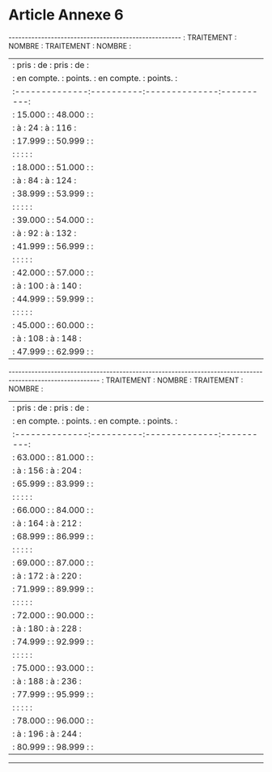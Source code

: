 # Article Annexe 6

----------------------------------------------------- :  TRAITEMENT  :  NOMBRE  :  TRAITEMENT  :  NOMBRE  :

<table>
<tr>
<td> :     pris     :    de    :     pris     :    de    :</td>
</tr>
<tr>
<td> :  en compte.  :  points. :  en compte.  :  points. :</td>
</tr>
<tr>
<td> :--------------:----------:--------------:----------:</td>
</tr>
<tr>
<td> :   15.000     :          :   48.000     :          :</td>
</tr>
<tr>
<td> :      à       :    24    :      à       :   116    :</td>
</tr>
<tr>
<td> :   17.999     :          :   50.999     :          :</td>
</tr>
<tr>
<td> :              :          :              :          :</td>
</tr>
<tr>
<td> :   18.000     :          :   51.000     :          :</td>
</tr>
<tr>
<td> :      à       :    84    :      à       :   124    :</td>
</tr>
<tr>
<td> :   38.999     :          :   53.999     :          :</td>
</tr>
<tr>
<td> :              :          :              :          :</td>
</tr>
<tr>
<td> :   39.000     :          :   54.000     :          :</td>
</tr>
<tr>
<td> :      à       :    92    :      à       :   132    :</td>
</tr>
<tr>
<td> :   41.999     :          :   56.999     :          :</td>
</tr>
<tr>
<td> :              :          :              :          :</td>
</tr>
<tr>
<td> :   42.000     :          :   57.000     :          :</td>
</tr>
<tr>
<td> :      à       :   100    :      à       :   140    :</td>
</tr>
<tr>
<td> :   44.999     :          :   59.999     :          :</td>
</tr>
<tr>
<td> :              :          :              :          :</td>
</tr>
<tr>
<td> :   45.000     :          :   60.000     :          :</td>
</tr>
<tr>
<td> :      à       :   108    :      à       :   148    :</td>
</tr>
<tr>
<td> :   47.999     :          :   62.999     :          :</td>
</tr>
</table>

---------------------------------------------------------------------------------------------------------- :  TRAITEMENT  :  NOMBRE  :  TRAITEMENT  :  NOMBRE  :

<table>
<tr>
<td> :     pris     :    de    :     pris     :    de    :</td>
</tr>
<tr>
<td> :  en compte.  :  points. :  en compte.  :  points. :</td>
</tr>
<tr>
<td> :--------------:----------:--------------:----------:</td>
</tr>
<tr>
<td> :   63.000     :          :   81.000     :          :</td>
</tr>
<tr>
<td> :      à       :   156    :      à       :   204    :</td>
</tr>
<tr>
<td> :   65.999     :          :   83.999     :          :</td>
</tr>
<tr>
<td> :              :          :              :          :</td>
</tr>
<tr>
<td> :   66.000     :          :   84.000     :          :</td>
</tr>
<tr>
<td> :      à       :   164    :      à       :   212    :</td>
</tr>
<tr>
<td> :   68.999     :          :   86.999     :          :</td>
</tr>
<tr>
<td> :              :          :              :          :</td>
</tr>
<tr>
<td> :   69.000     :          :   87.000     :          :</td>
</tr>
<tr>
<td> :      à       :   172    :      à       :   220    :</td>
</tr>
<tr>
<td> :   71.999     :          :   89.999     :          :</td>
</tr>
<tr>
<td> :              :          :              :          :</td>
</tr>
<tr>
<td> :   72.000     :          :   90.000     :          :</td>
</tr>
<tr>
<td> :      à       :   180    :      à       :   228    :</td>
</tr>
<tr>
<td> :   74.999     :          :   92.999     :          :</td>
</tr>
<tr>
<td> :              :          :              :          :</td>
</tr>
<tr>
<td> :   75.000     :          :   93.000     :          :</td>
</tr>
<tr>
<td> :      à       :   188    :      à       :   236    :</td>
</tr>
<tr>
<td> :   77.999     :          :   95.999     :          :</td>
</tr>
<tr>
<td> :              :          :              :          :</td>
</tr>
<tr>
<td> :   78.000     :          :   96.000     :          :</td>
</tr>
<tr>
<td> :      à       :   196    :      à       :   244    :</td>
</tr>
<tr>
<td> :   80.999     :          :   98.999     :          :</td>
</tr>
</table>

-----------------------------------------------------
